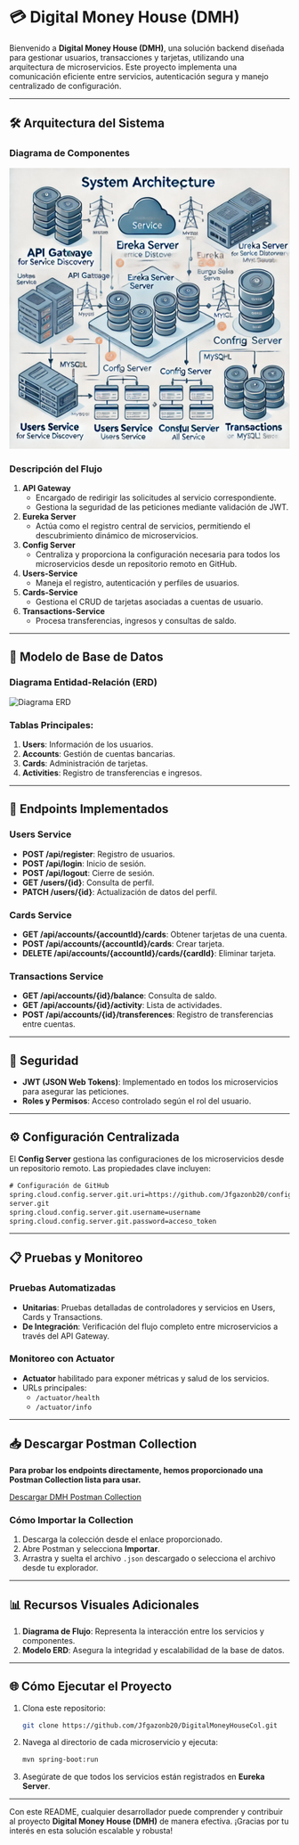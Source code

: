 # 💳 Digital Money House (DMH)

Bienvenido a **Digital Money House (DMH)**, una solución backend diseñada para gestionar usuarios, transacciones y tarjetas, utilizando una arquitectura de microservicios. Este proyecto implementa una comunicación eficiente entre servicios, autenticación segura y manejo centralizado de configuración.

---

## 🛠️ Arquitectura del Sistema

### Diagrama de Componentes

![Flujo de Microservicios](Pruebas_y_Flujo/Flujo.webp)

### Descripción del Flujo

1. **API Gateway**
   - Encargado de redirigir las solicitudes al servicio correspondiente.
   - Gestiona la seguridad de las peticiones mediante validación de JWT.
2. **Eureka Server**
   - Actúa como el registro central de servicios, permitiendo el descubrimiento dinámico de microservicios.
3. **Config Server**
   - Centraliza y proporciona la configuración necesaria para todos los microservicios desde un repositorio remoto en GitHub.
4. **Users-Service**
   - Maneja el registro, autenticación y perfiles de usuarios.
5. **Cards-Service**
   - Gestiona el CRUD de tarjetas asociadas a cuentas de usuario.
6. **Transactions-Service**
   - Procesa transferencias, ingresos y consultas de saldo.

---

## 📂 Modelo de Base de Datos

### Diagrama Entidad-Relación (ERD)

![Diagrama ERD](https://github.com/Jfgazonb20/DigitalMoneyHouseCol/blob/main/Pruebas_y_Flujo/FlujoDMH-Certifiación.png?raw=true)

### Tablas Principales:

1. **Users**: Información de los usuarios.
2. **Accounts**: Gestión de cuentas bancarias.
3. **Cards**: Administración de tarjetas.
4. **Activities**: Registro de transferencias e ingresos.

---

## 🚀 Endpoints Implementados

### **Users Service**
- **POST /api/register**: Registro de usuarios.
- **POST /api/login**: Inicio de sesión.
- **POST /api/logout**: Cierre de sesión.
- **GET /users/{id}**: Consulta de perfil.
- **PATCH /users/{id}**: Actualización de datos del perfil.

### **Cards Service**
- **GET /api/accounts/{accountId}/cards**: Obtener tarjetas de una cuenta.
- **POST /api/accounts/{accountId}/cards**: Crear tarjeta.
- **DELETE /api/accounts/{accountId}/cards/{cardId}**: Eliminar tarjeta.

### **Transactions Service**
- **GET /api/accounts/{id}/balance**: Consulta de saldo.
- **GET /api/accounts/{id}/activity**: Lista de actividades.
- **POST /api/accounts/{id}/transferences**: Registro de transferencias entre cuentas.

---

## 🔐 Seguridad

- **JWT (JSON Web Tokens)**: Implementado en todos los microservicios para asegurar las peticiones.
- **Roles y Permisos**: Acceso controlado según el rol del usuario.

---

## ⚙️ Configuración Centralizada

El **Config Server** gestiona las configuraciones de los microservicios desde un repositorio remoto. Las propiedades clave incluyen:

```properties
# Configuración de GitHub
spring.cloud.config.server.git.uri=https://github.com/Jfgazonb20/config-server.git
spring.cloud.config.server.git.username=username
spring.cloud.config.server.git.password=acceso_token
```

---

## 📋 Pruebas y Monitoreo

### Pruebas Automatizadas
- **Unitarias**: Pruebas detalladas de controladores y servicios en Users, Cards y Transactions.
- **De Integración**: Verificación del flujo completo entre microservicios a través del API Gateway.

### Monitoreo con Actuator
- **Actuator** habilitado para exponer métricas y salud de los servicios.
- URLs principales:
  - `/actuator/health`
  - `/actuator/info`

---

## 📥 Descargar Postman Collection

**Para probar los endpoints directamente, hemos proporcionado una Postman Collection lista para usar.**

[Descargar DMH Postman Collection](https://github.com/Jfgazonb20/DigitalMoneyHouseCol/raw/main/Pruebas_y_Flujo/DMHCERTIF.postman_collection.json)

### Cómo Importar la Collection

1. Descarga la colección desde el enlace proporcionado.
2. Abre Postman y selecciona **Importar**.
3. Arrastra y suelta el archivo `.json` descargado o selecciona el archivo desde tu explorador.

---

## 📊 Recursos Visuales Adicionales

1. **Diagrama de Flujo**: Representa la interacción entre los servicios y componentes.
2. **Modelo ERD**: Asegura la integridad y escalabilidad de la base de datos.

---

## 🌐 Cómo Ejecutar el Proyecto

1. Clona este repositorio:
   ```bash
   git clone https://github.com/Jfgazonb20/DigitalMoneyHouseCol.git
   ```
2. Navega al directorio de cada microservicio y ejecuta:
   ```bash
   mvn spring-boot:run
   ```
3. Asegúrate de que todos los servicios están registrados en **Eureka Server**.

---

Con este README, cualquier desarrollador puede comprender y contribuir al proyecto **Digital Money House (DMH)** de manera efectiva. ¡Gracias por tu interés en esta solución escalable y robusta!
